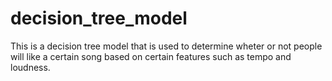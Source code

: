 # decision_tree_model
This is a decision tree model that is used to determine wheter or not people will like a certain song based on certain features such as tempo and loudness.
